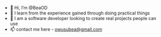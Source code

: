 - 👋 Hi, I’m @BeaOD
- 👀 I learn from the  experience gained through doing practical things
- 🌱 I am  a software developer looking to create real projects people can use
- 📫 contact me here - owusubea@gmail.com

<!---
BeaOD/BeaOD is a ✨ special ✨ repository because its `README.md` (this file) appears on your GitHub profile.
You can click the Preview link to take a look at your changes.
--->
